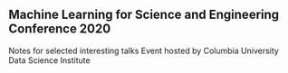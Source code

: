 ## Machine Learning for Science and Engineering Conference 2020

Notes for selected interesting talks
Event hosted by Columbia University Data Science Institute 
